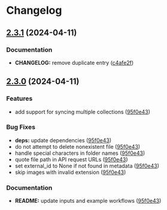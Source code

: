 # Changelog

## [2.3.1](https://github.com/parkerbxyz/guru-to-github/compare/v2.3.0...v2.3.1) (2024-04-11)


### Documentation

* **CHANGELOG:** remove duplicate entry ([c4afe2f](https://github.com/parkerbxyz/guru-to-github/commit/c4afe2f077b906e72c29ce8e913e1abdb4e71a17))

## [2.3.0](https://github.com/parkerbxyz/guru-to-github/compare/v2.2.0...v2.3.0) (2024-04-11)

### Features

* add support for syncing multiple collections ([95f0e43](https://github.com/parkerbxyz/guru-to-github/commit/95f0e43c44bdb9fc5e3b7b33a4f63c73e6226134))

### Bug Fixes

* **deps:** update dependencies ([95f0e43](https://github.com/parkerbxyz/guru-to-github/commit/95f0e43c44bdb9fc5e3b7b33a4f63c73e6226134))
* do not attempt to delete nonexistent file ([95f0e43](https://github.com/parkerbxyz/guru-to-github/commit/95f0e43c44bdb9fc5e3b7b33a4f63c73e6226134))
* handle special characters in folder names ([95f0e43](https://github.com/parkerbxyz/guru-to-github/commit/95f0e43c44bdb9fc5e3b7b33a4f63c73e6226134))
* quote file path in API request URLs ([95f0e43](https://github.com/parkerbxyz/guru-to-github/commit/95f0e43c44bdb9fc5e3b7b33a4f63c73e6226134))
* set external_id to None if not found in metadata ([95f0e43](https://github.com/parkerbxyz/guru-to-github/commit/95f0e43c44bdb9fc5e3b7b33a4f63c73e6226134))
* skip images with invalid extension ([95f0e43](https://github.com/parkerbxyz/guru-to-github/commit/95f0e43c44bdb9fc5e3b7b33a4f63c73e6226134))

### Documentation

* **README:** update inputs and example workflows ([95f0e43](https://github.com/parkerbxyz/guru-to-github/commit/95f0e43c44bdb9fc5e3b7b33a4f63c73e6226134))
